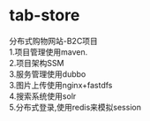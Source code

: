 # tab-store
分布式购物网站-B2C项目  
1.项目管理使用maven.  
2.项目架构SSM  
3.服务管理使用dubbo  
3.图片上传使用nginx+fastdfs  
4.搜索系统使用solr  
5.分布式登录,使用redis来模拟session  
